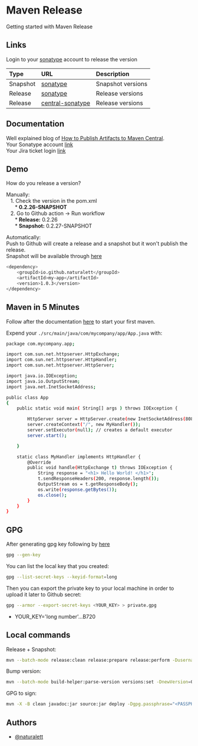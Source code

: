 
# Maven Release

Getting started with Maven Release


## Links

Login to your [sonatype](https://s01.oss.sonatype.org/) account to release the version

| Type | URL     | Description                |
| :-------- | :------- | :------------------------- |
| Snapshot | [sonatype](https://s01.oss.sonatype.org/content/repositories/snapshots/io/github/naturalett/my-app/) | Snapshot versions |
| Release | [sonatype](https://repo.maven.apache.org/maven2/io/github/naturalett/my-app/) | Release versions |
| Release | [central-sonatype](https://central.sonatype.com/artifact/io.github.naturalett/my-app/1.0.0/versions) | Release versions |


## Documentation

Well explained blog of [How to Publish Artifacts to Maven Central](https://dzone.com/articles/how-to-publish-artifacts-to-maven-central). \
Your Sonatype account [link](https://s01.oss.sonatype.org/)\
Your Jira ticket login [link](https://issues.sonatype.org/)




## Demo

How do you release a version?

Manually:\
&nbsp;&nbsp;&nbsp;1. Check the version in the pom.xml\
&nbsp;&nbsp;&nbsp;&nbsp;&nbsp;&nbsp;* **<version>0.2.26-SNAPSHOT</version>**\
&nbsp;&nbsp;&nbsp;2. Go to Github action -> Run workflow\
&nbsp;&nbsp;&nbsp;&nbsp;&nbsp;&nbsp;* **Release:** 0.2.26\
&nbsp;&nbsp;&nbsp;&nbsp;&nbsp;&nbsp;* **Snapshot:** 0.2.27-SNAPSHOT

Automatically:\
Push to Github will create a release and a snapshot but it won't publish the release.\
Snapshot will be available through [here](https://central.sonatype.com/artifact/io.github.naturalett/my-app/1.0.3)
```bash
<dependency>
    <groupId>io.github.naturalett</groupId>
    <artifactId>my-app</artifactId>
    <version>1.0.3</version>
</dependency>
```


## Maven in 5 Minutes
Follow after the documentation [here](https://maven.apache.org/guides/getting-started/maven-in-five-minutes.html) to start your first maven.

Expend your `./src/main/java/com/mycompany/app/App.java` with:
```bash
package com.mycompany.app;

import com.sun.net.httpserver.HttpExchange;
import com.sun.net.httpserver.HttpHandler;
import com.sun.net.httpserver.HttpServer;

import java.io.IOException;
import java.io.OutputStream;
import java.net.InetSocketAddress;

public class App 
{
    public static void main( String[] args ) throws IOException {

        HttpServer server = HttpServer.create(new InetSocketAddress(8080), 0);
        server.createContext("/", new MyHandler());
        server.setExecutor(null); // creates a default executor
        server.start();

    }

    static class MyHandler implements HttpHandler {
        @Override
        public void handle(HttpExchange t) throws IOException {
            String response = "<h1> Hello World! </h1>";
            t.sendResponseHeaders(200, response.length());
            OutputStream os = t.getResponseBody();
            os.write(response.getBytes());
            os.close();
        }
    }
}
```


## GPG

After generating gpg key following by [here](https://central.sonatype.org/publish/requirements/gpg/#generating-a-key-pair)
```bash
gpg --gen-key
```

You can list the local key that you created:
```bash
gpg --list-secret-keys --keyid-format=long
```

Then you can export the private key to your local machine in order to upload it later to Github secret:

```bash
gpg --armor --export-secret-keys <YOUR_KEY> > private.gpg
```
* YOUR_KEY='long number'...B720

## Local commands

Release + Snapshot:
```bash
mvn --batch-mode release:clean release:prepare release:perform -Dusername=naturalett -Dpassword=<GITHUB_TOKEN> -s settings.xml -X
```

Bump version:
```bash
mvn --batch-mode build-helper:parse-version versions:set -DnewVersion=0.2.0-SNAPSHOT versions:commit -Dusername=naturalett -Dpassword=<GITHUB_TOKEN> -s settings.xml -X
```

GPG to sign:
```bash
mvn -X -B clean javadoc:jar source:jar deploy -Dgpg.passphrase="<PASSPHRASE_GPG>" -Pci-cd -s settings.xml
```
## Authors

- [@naturalett](https://www.github.com/naturalett)

